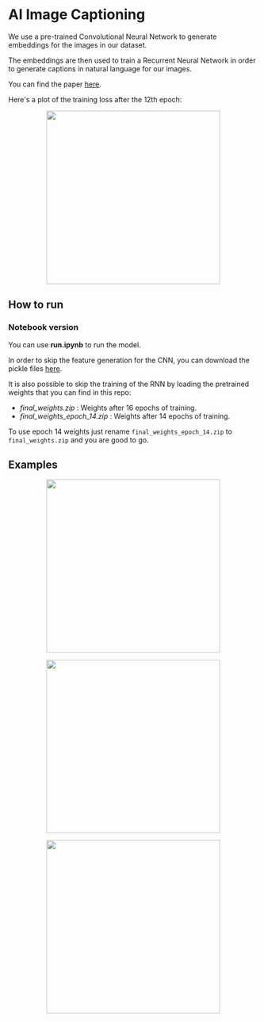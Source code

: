 # AI Image Captioning

We use a pre-trained Convolutional Neural Network to generate embeddings for the images in our dataset.

The embeddings are then used to train a Recurrent Neural Network in order to generate captions in natural language for our images.

You can find the paper [here](https://arxiv.org/pdf/1411.4555).

Here's a plot of the training loss after the 12th epoch:

<p align="center">
  <img src="https://github.com/dpstart/rnn-image-captioning/blob/master/training_loss.png" width="350"/>
</p>


## How to run

### Notebook version

You can use __run.ipynb__ to run the model.

In order to skip the feature generation for the CNN, you can download the pickle files [here](https://github.com/dpstart/rnn-image-captioning/releases/tag/v0.1).

It is also possible to skip the training of the RNN by loading the pretrained weights that you can find in this repo:

* *final_weights.zip*          : Weights after 16 epochs of training.
* *final_weights_epoch_14.zip* : Weights after 14 epochs of training.

To use epoch 14 weights just rename `final_weights_epoch_14.zip` to `final_weights.zip` and you are good to go.


## Examples

<p align="center">
  <img src="https://github.com/dpstart/rnn-image-captioning/blob/master/images/example_1.jpeg" width="350"/>
</p>

<p align="center">
  <img src="https://github.com/dpstart/rnn-image-captioning/blob/master/images/example_2.jpeg" width="350"/>
</p>

<p align="center">
  <img src="https://github.com/dpstart/rnn-image-captioning/blob/master/images/example_3.jpeg" width="350"/>
</p>
